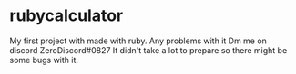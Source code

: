 # rubycalculator
My first project with made with ruby. Any problems with it Dm me on discord ZeroDiscord#0827
It didn't take a lot to prepare so there might be some bugs with it.
